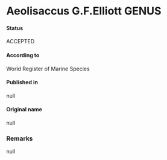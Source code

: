 # Aeolisaccus G.F.Elliott GENUS

#### Status
ACCEPTED

#### According to
World Register of Marine Species

#### Published in
null

#### Original name
null

### Remarks
null